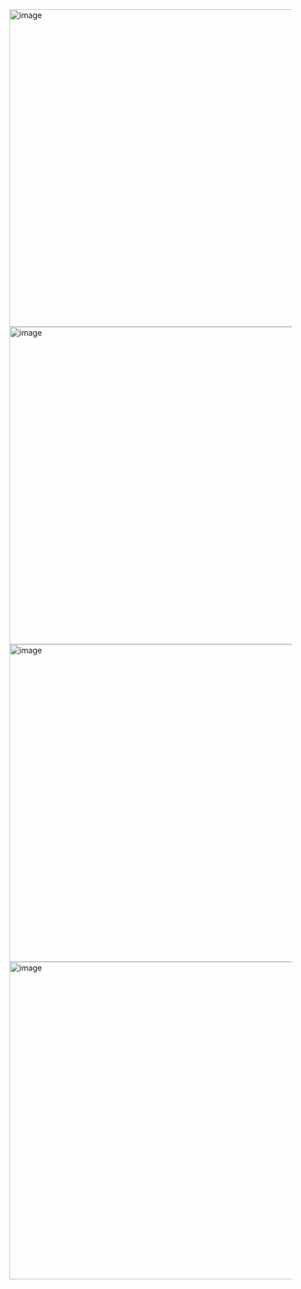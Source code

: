 <img width="566" alt="image" src="https://user-images.githubusercontent.com/37501487/207749121-ecbb0419-638e-4601-979c-9c687ae82a22.png">

<img width="566" alt="image" src="https://user-images.githubusercontent.com/37501487/207749179-d070f4f0-e33c-4dcf-84d5-3683b7252505.png">

<img width="566" alt="image" src="https://user-images.githubusercontent.com/37501487/207749218-ff0e90e0-616c-4b6d-80ac-cb9c61e1508a.png">

<img width="566" alt="image" src="https://user-images.githubusercontent.com/37501487/207749242-43d9eb64-82eb-49ae-a82d-35d90a67cc15.png">
